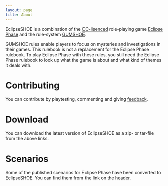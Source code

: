 ```yaml
---
layout: page
title: About
---
```


EclipseSHOE is a combination of the [CC-lisenced](https://creativecommons.org/licenses/) role-playing game [Eclipse Phase](http://eclipsephase.com/) and the rule-system [GUMSHOE](http://pelgranepress.com/site/?page_id=672).

GUMSHOE rules enable players to focus on mysteries and investigations in their games. This rulebook is not a replacement for the Eclipse Phase rulebook. To play Eclipse Phase with these rules, you still need the Eclipse Phase rulebook to look up what the game is about and what kind of themes it deals with.

# Contributing

 You can contribute by playtesting, commenting and giving [feedback](https://github.com/gitkrax/epshoe/issues).

# Download

You can download the latest version of EclipseSHOE as a zip- or tar-file from the above links.

# Scenarios

Some of the published scenarios for Eclipse Phase have been converted to EclipseSHOE. You can find them from the link on the header.
